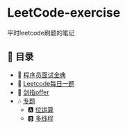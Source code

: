 # LeetCode-exercise
平时leetcode刷题的笔记

## 📑 目录

* :blue_book: [程序员面试金典](https://github.com/Wilson1996/LeetCode-exercise/blob/master/程序员面试宝典/README.md)
* :bookmark: [Leetcode每日一题](https://github.com/Wilson1996/LeetCode-exercise/blob/master/每日一题/README.md)
* :green_book: [剑指offer]()
* :notes: [专题]()
    * :a: [位运算]()
    * :b: [多线程]()



